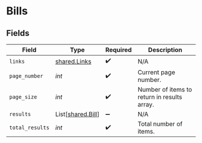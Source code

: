 # Bills


## Fields

| Field                                            | Type                                             | Required                                         | Description                                      |
| ------------------------------------------------ | ------------------------------------------------ | ------------------------------------------------ | ------------------------------------------------ |
| `links`                                          | [shared.Links](../../models/shared/links.md)     | :heavy_check_mark:                               | N/A                                              |
| `page_number`                                    | *int*                                            | :heavy_check_mark:                               | Current page number.                             |
| `page_size`                                      | *int*                                            | :heavy_check_mark:                               | Number of items to return in results array.      |
| `results`                                        | List[[shared.Bill](../../models/shared/bill.md)] | :heavy_minus_sign:                               | N/A                                              |
| `total_results`                                  | *int*                                            | :heavy_check_mark:                               | Total number of items.                           |